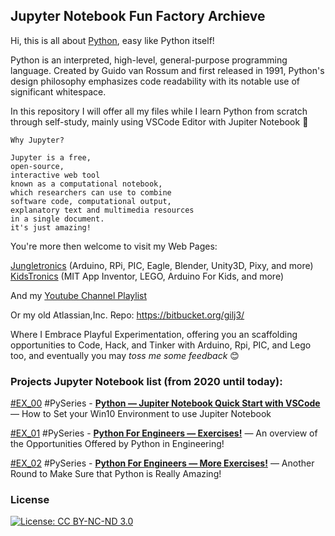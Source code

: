 ## Jupyter Notebook Fun Factory Archieve

Hi, this is all about [Python](https://www.python.org/), easy like Python itself!

Python is an interpreted, high-level, general-purpose programming language. Created by Guido van Rossum and first released in 1991, Python's design philosophy emphasizes code readability with its notable use of significant whitespace.

In this repository I will offer all my files while I learn Python from scratch through self-study, mainly using VSCode Editor with Jupiter Notebook :notebook_with_decorative_cover:

```
Why Jupyter?

Jupyter is a free,
open-source,
interactive web tool
known as a computational notebook,
which researchers can use to combine
software code, computational output,
explanatory text and multimedia resources
in a single document.
it's just amazing!
```

You're more then welcome to visit my Web Pages:

[Jungletronics](https://medium.com/jungletronics) (Arduino, RPi, PIC, Eagle, Blender, Unity3D, Pixy, and more)
[KidsTronics](https://medium.com/kidstronics) (MIT App Inventor, LEGO, Arduino For Kids, and more)

And my [Youtube Channel Playlist](https://www.youtube.com/playlist?list=PLK3PeNcUzb8TwZuXZJgREj5nDbQxRLW_a)

Or my old Atlassian,Inc. Repo: https://bitbucket.org/gilj3/

Where I Embrace Playful Experimentation, offering you an scaffolding opportunities to Code, Hack,
and Tinker with Arduino, Rpi, PIC, and Lego too, and eventually you may _toss me some feedback_ :blush:

### Projects Jupyter Notebook list (from 2020 until today):

[#EX_00](EX_00/) #PySeries - [**Python — Jupiter Notebook Quick Start with VSCode**](https://medium.com/jungletronics/python-jupiter-notebook-quick-start-with-vscode-916c43c10d9a) — How to Set your Win10 Environment to use Jupiter Notebook

[#EX_01](EX_01/) #PySeries - [**Python For Engineers — Exercises!**](https://medium.com/jungletronics/python-for-engenniging-exercises-977fbe4d6d02) — An overview of the Opportunities Offered by Python in Engineering!

[#EX_02](EX_02/) #PySeries - [**Python For Engineers — More Exercises!**](https://medium.com/jungletronics/python-4-engineers-more-exercises-5cbab729ef11) — Another Round to Make Sure that Python is Really Amazing!


### License

[![License: CC BY-NC-ND 3.0](https://img.shields.io/badge/License-CC%20BY--NC--ND%203.0-lightgrey.svg)](https://creativecommons.org/licenses/by-nc-nd/3.0/)
